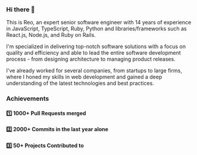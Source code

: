 ### Hi there 👋

This is Reo, an expert senior software engineer with 14 years of experience in JavaScript, TypeScript, Ruby, Python and libraries/frameworks such as React.js, Node.js, and Ruby on Rails.

I'm specialized in delivering top-notch software solutions with a focus on quality and efficiency and able to lead the entire software development process - from designing architecture to managing product releases. 

I've already worked for several companies, from startups to large firms, where I honed my skills in web development and gained a deep understanding of the latest technologies and best practices.

### Achievements

#### :one:  1000+ Pull Requests merged
#### :two:  2000+ Commits in the last year alone
#### :three:  50+ Projects Contributed to
